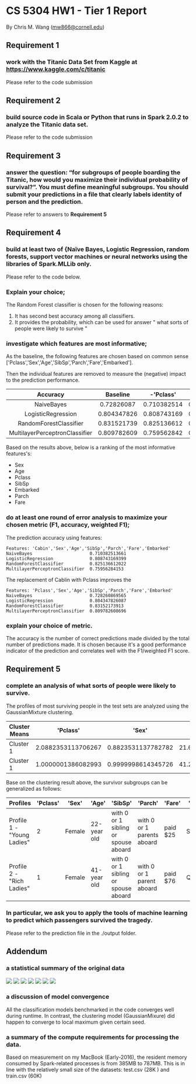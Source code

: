 #  CS 5304 HW1 - Tier 1 Report
By Chris M. Wang (mw866@cornell.edu)

## Requirement 1
### work with the Titanic Data Set from Kaggle at https://www.kaggle.com/c/titanic
Please refer to the code submission
## Requirement 2### build source code in Scala or Python that runs in Spark 2.0.2 to analyze the Titanic data set.
Please refer to the code submission

## Requirement 3

### answer the question: “for subgroups of people boarding the Titanic, how would you maximize their individual probability of survival?”. You must define meaningful subgroups. You should submit your predictions in a file that clearly labels identity of person and the prediction.
 Please refer to answers to __Requirement 5__


## Requirement 4
### build at least two of {Naïve Bayes, Logistic Regression, random forests, support vector machines or neural networks using the libraries of Spark.MLLib only. 
Please refer to the code below.
### Explain your choice; 
The Random Forest classifier is chosen for the following reasons:

1. It has second best accuracy among all classifiers.
2. It provides the probability, which can be used for answer " what sorts of people were likely to survive "

### investigate which features are most informative; 

As the baseline, the following features are chosen based on common sense ['Pclass','Sex','Age','SibSp','Parch','Fare','Embarked']. 

Then the individual features are removed to measure the (negative) impact to the prediction performance.



**Accuracy**|**Baseline**|**-'Pclass'**|**- 'Sex'**|**- 'Age'**|**-'SibSp'**|**-'Parch'**|**-'Fare'**|**-'Embarked'**
:-----:|:-----:|:-----:|:-----:|:-----:|:-----:|:-----:|:-----:|:-----:
NaiveBayes                    |0.72826087|0.710382514|0.646153846|0.674157303|0.683544304|0.67816092|0.803108808|0.709677419
LogisticRegression            |0.804347826|0.808743169|0.687179487|0.792134831|0.797468354|0.827586207|0.808290155|0.779569892
RandomForestClassifier        |0.831521739|0.825136612|0.733333333|0.814606742|0.816455696|0.844827586|0.808290155|0.790322581
MultilayerPerceptronClassifier|0.809782609|0.759562842|0.687179487|0.837078652|0.689873418|0.643678161|0.792746114|0.784946237


Based on the results above, below is a ranking of the most informative features's:

* Sex
* Age
* Pclass
* SibSp
* Embarked
* Parch
* Fare


### do at least one round of error analysis to maximize your chosen metric (F1, accuracy, weighted F1); 

The prediction accuracy using features: 

    Features: 'Cabin','Sex','Age','SibSp','Parch','Fare','Embarked'
    NaiveBayes                    	0.710382513661
    LogisticRegression            	0.808743169399
    RandomForestClassifier        	0.825136612022
    MultilayerPerceptronClassifier	0.75956284153

The replacement of Cablin with Pclass improves the 

    Features: 'Pclass','Sex','Age','SibSp','Parch','Fare','Embarked'
    NaiveBayes                    	0.728260869565
    LogisticRegression            	0.804347826087
    RandomForestClassifier        	0.83152173913
    MultilayerPerceptronClassifier	0.809782608696

### explain your choice of metric.
The accuracy is the number of correct predictions made divided by the total number of predictions made. It is chosen because it's a good performance indicator of the prediction and correlates well with the F1/weighted F1 score.

## Requirement 5
### complete an analysis of what sorts of people were likely to survive. 

The profiles of most surviving people in the test sets are analyzed using the GaussianMixture clustering.

Cluster Means|'Pclass'| 'Sex'| 'Age'| 'SibSp'| 'Parch'| 'Fare'| 'Embarked'
---|---|---|---|---|---|---|---
Cluster 1|2.0882353113706267|0.8823531137782782|21.613472813187634|0.5294116726332617|0.8235293772121892|25.108456293919506|2.7647058363349806
Cluster 1|1.0000001386082993|0.9999998614345726|41.204926539856274|0.5000000692945482|0.39583341708660036|109.44912135220906|1.8125001645715564

Base on the clustering result above, the survivor subgroups can be generalized as follows:

Profiles|'Pclass'| 'Sex'| 'Age'| 'SibSp'| 'Parch'| 'Fare'| 'Embarked'
---|---|---|---|---|---|---|---
Profile 1 - "Young Ladies"|2|Female|22-year old|with 0 or 1 sibling or spouse aboard|with 0 or 1 parents aboard|paid \$25 |Southampton
Profile 2 - "Rich Ladies"|1|Female|41-year old|with 0 or 1 sibling or spouse aboard|with 0 or 1 parent aboard|paid \$76|Queenstown

### In particular, we ask you to apply the tools of machine learning to predict which passengers survived the tragedy.
Please refer to the prediction file in the ./output folder.


## Addendum
### a statistical summary of the original data
![](Age.png)
![](Pclass.png)
![](Sex.png)
![](Embarked.png)
![](Fare.png)
![](Parch.png)
![](SibSp.png)

### a discussion of model convergence
All the classification models benchmarked in the code converges well during runtime.
In contrast, the clustering model (GaussianMixure) did happen to converge to local maximum given certain seed.

### a summary of the compute requirements for processing the data.
Based on measurement on my MacBook (Early-2016), the resident memory consumed by Spark-related processes is from 385MB to 787MB.
This is in line with the relatively small size of the datasets: test.csv (28K ) and train.csv (60K)

